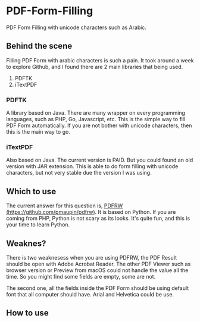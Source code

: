 # PDF-Form-Filling
PDF Form Filling with unicode characters such as Arabic. 

## Behind the scene

Filling PDF Form with arabic characters is such a pain. It took around a week to explore Github, and I found there are 2 main libraries that being used.

1. PDFTK
2. iTextPDF

### PDFTK

A library based on Java. There are many wrapper on every programming languages, such as PHP, Go, Javascript, etc. This is the simple way to fill PDF Form automatically. If you are not bother with unicode characters, then this is the main way to go. 

### iTextPDF

Also based on Java. The current version is PAID. But you could found an old version with JAR extension. This is able to do form filling with unicode characters, but not very stable due the version I was using. 

## Which to use

The current answer for this question is, [PDFRW (https://github.com/pmaupin/pdfrw)](https://github.com/pmaupin/pdfrw). It is based on Python. If you are coming from PHP, Python is not scary as its looks. It's quite fun, and this is your time to learn Python.

## Weaknes?

There is two weaknesess when you are using PDFRW, the PDF Result should be open with Adobe Acrobat Reader. The other PDF Viewer such as browser version or Preview from macOS could not handle the value all the time. So you might find some fields are empty, some are not.

The second one, all the fields inside the PDF Form should be using default font that all computer should have. Arial and Helvetica could be use.

## How to use


